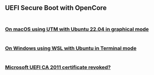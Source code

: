 ## UEFI Secure Boot with OpenCore<br><br>

### [On macOS using UTM with Ubuntu 22.04 in graphical mode](UTM%20Ubuntu%20VM%20on%20macOS.md)<br><br>

### [On Windows using WSL with Ubuntu in Terminal mode](WSL%20Ubuntu%20VM%20on%20Windows.md)<br><br>

### [Microsoft UEFI CA 2011 certificate revoked?](Windows%20UEFI%20CA%202023%20cert.md)




